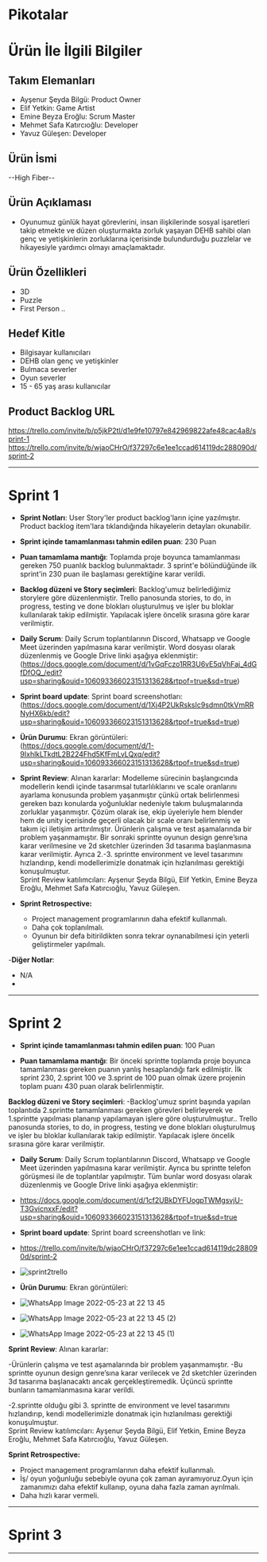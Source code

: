 # **Pikotalar**



# Ürün İle İlgili Bilgiler

## Takım Elemanları

- Ayşenur Şeyda Bilgü: Product Owner
- Elif Yetkin: Game Artist
- Emine Beyza Eroğlu: Scrum Master
- Mehmet Safa Katırcıoğlu: Developer
- Yavuz Güleşen: Developer

## Ürün İsmi

--High Fiber--

## Ürün Açıklaması

- Oyunumuz günlük hayat görevlerini, insan ilişkilerinde sosyal işaretleri takip etmekte ve düzen oluşturmakta zorluk yaşayan DEHB sahibi olan genç ve yetişkinlerin zorluklarına içerisinde bulundurduğu puzzlelar ve hikayesiyle yardımcı olmayı amaçlamaktadır.

## Ürün Özellikleri

- 3D
- Puzzle
- First Person *..*

## Hedef Kitle

- Bilgisayar kullanıcıları
- DEHB olan genç ve yetişkinler
- Bulmaca severler
- Oyun severler
- 15 - 65 yaş arası kullanıcılar

## Product Backlog URL
https://trello.com/invite/b/p5jkP2tl/d1e9fe10797e842969822afe48cac4a8/sprint-1
https://trello.com/invite/b/wjaoCHrO/f37297c6e1ee1ccad614119dc288090d/sprint-2

---

# Sprint 1

- **Sprint Notları**: User Story'ler product backlog'ların içine yazılmıştır. Product backlog item'lara tıklandığında hikayelerin detayları okunabilir.

- **Sprint içinde tamamlanması tahmin edilen puan**: 230 Puan

- **Puan tamamlama mantığı**: Toplamda proje boyunca tamamlanması gereken 750 puanlık backlog bulunmaktadır. 3 sprint'e bölündüğünde ilk sprint'in 230 puan ile başlaması gerektiğine karar verildi.

- **Backlog düzeni ve Story seçimleri**: Backlog'umuz belirlediğimiz storylere göre düzenlenmiştir. Trello panosunda stories, to do, in progress, testing ve done blokları oluşturulmuş ve işler bu bloklar kullanılarak takip edilmiştir. Yapılacak işlere öncelik sırasına göre karar verilmiştir.

- **Daily Scrum**: Daily Scrum toplantılarının Discord, Whatsapp ve Google Meet üzerinden yapılmasına karar verilmiştir. Word dosyası olarak düzenlenmiş ve Google Drive linki aşağıya eklenmiştir: 
(https://docs.google.com/document/d/1vGqFczo1RR3U6vE5qVhFaj_4dGfDfOQ_/edit?usp=sharing&ouid=106093366023151313628&rtpof=true&sd=true)

- **Sprint board update**: Sprint board screenshotları: 
(https://docs.google.com/document/d/1Xj4P2UkRsksIc9sdmn0tkVmRRNyHX6kb/edit?usp=sharing&ouid=106093366023151313628&rtpof=true&sd=true)

- **Ürün Durumu**: Ekran görüntüleri:
(https://docs.google.com/document/d/1-9IxhlkLTkdtL2B224Fhd5KfFmLvLQxq/edit?usp=sharing&ouid=106093366023151313628&rtpof=true&sd=true)
- **Sprint Review**: 
Alınan kararlar: 
   Modelleme sürecinin başlangıcında modellerin kendi içinde tasarımsal tutarlılıklarını ve scale oranlarını ayarlama konusunda problem yaşanmıştır çünkü ortak belirlenmesi gereken bazı konularda yoğunluklar nedeniyle takım buluşmalarında zorluklar yaşanmıştır. Çözüm olarak ise, ekip üyeleriyle hem blender hem de unity içerisinde geçerli olacak bir scale oranı belirlenmiş ve takım içi iletişim arttırılmıştır. 
   Ürünlerin çalışma ve test aşamalarında bir problem yaşanmamıştır. Bir sonraki sprintte oyunun design genre’sına karar verilmesine ve 2d sketchler üzerinden 3d tasarıma başlanmasına karar verilmiştir.
   Ayrıca 2.-3. sprintte environment ve level tasarımını hızlandırıp, kendi modellerimizle donatmak için hızlanılması gerektiği konuşulmuştur.    
   Sprint Review katılımcıları: Ayşenur Şeyda Bilgü, Elif Yetkin, Emine Beyza Eroğlu, Mehmet Safa Katırcıoğlu, Yavuz Güleşen.

- **Sprint Retrospective:**
  - Project management programlarının daha efektif kullanmalı.
  - Daha çok toplanılmalı.
  - Oyunun bir defa bitirildikten sonra tekrar oynanabilmesi için yeterli geliştirmeler yapılmalı.

-**Diğer Notlar**:
- N/A
- 

---

# Sprint 2
- **Sprint içinde tamamlanması tahmin edilen puan**: 100 Puan

- **Puan tamamlama mantığı**: Bir önceki sprintte toplamda proje boyunca tamamlanması gereken puanın yanlış hesaplandığı fark edilmiştir. İlk sprint 230, 2.sprint 100 ve 3.sprint de 100 puan olmak üzere projenin toplam puanı 430 puan olarak belirlenmiştir.

**Backlog düzeni ve Story seçimleri**: 
-Backlog'umuz sprint başında yapılan toplantıda 2.sprintte tamamlanması gereken görevleri belirleyerek ve 1.sprintte yapılması plananıp yapılamayan işlere göre oluşturulmuştur.. Trello panosunda stories, to do, in progress, testing ve done blokları oluşturulmuş ve işler bu bloklar kullanılarak takip edilmiştir. Yapılacak işlere öncelik sırasına göre karar verilmiştir.

- **Daily Scrum**: Daily Scrum toplantılarının Discord, Whatsapp ve Google Meet üzerinden yapılmasına karar verilmiştir. Ayrıca bu sprintte telefon görüşmesi ile de toplantılar yapılmıştır. Tüm bunlar word dosyası olarak düzenlenmiş ve Google Drive linki aşağıya eklenmiştir: 
- https://docs.google.com/document/d/1cf2UBkDYFUogpTWMgsvjU-T3GvicnxxF/edit?usp=sharing&ouid=106093366023151313628&rtpof=true&sd=true

- **Sprint board update**: Sprint board screenshotları ve link:
- https://trello.com/invite/b/wjaoCHrO/f37297c6e1ee1ccad614119dc288090d/sprint-2
- ![sprint2trello](https://user-images.githubusercontent.com/103963591/169894132-61f88b5b-c09f-4efc-a124-ac0b17c92b8b.png)  


- **Ürün Durumu**: Ekran görüntüleri:
- ![WhatsApp Image 2022-05-23 at 22 13 45](https://user-images.githubusercontent.com/103963591/169892743-91be8d76-f2af-4728-958c-2454264cd9ed.jpeg)
- ![WhatsApp Image 2022-05-23 at 22 13 45 (2)](https://user-images.githubusercontent.com/103963591/169893100-1eaa4884-376f-4c67-bf35-dca0041faf1e.jpeg)
- ![WhatsApp Image 2022-05-23 at 22 13 45 (1)](https://user-images.githubusercontent.com/103963591/169893128-71267431-7546-45fb-a487-66cb8e98009d.jpeg)



**Sprint Review**: 
Alınan kararlar:  

   -Ürünlerin çalışma ve test aşamalarında bir problem yaşanmamıştır. 
   -Bu sprintte oyunun design genre’sına karar verilecek ve 2d sketchler üzerinden 3d tasarıma başlanacaktı ancak gerçekleştiremedik. Üçüncü sprintte bunların tamamlanmasına karar verildi.
   
   -2.sprintte olduğu gibi 3. sprintte de environment ve level tasarımını hızlandırıp, kendi modellerimizle donatmak için hızlanılması gerektiği konuşulmuştur.    
   Sprint Review katılımcıları: Ayşenur Şeyda Bilgü, Elif Yetkin, Emine Beyza Eroğlu, Mehmet Safa Katırcıoğlu, Yavuz Güleşen.
   
 **Sprint Retrospective:**

  - Project management programlarının daha efektif kullanmalı.
  - İş/ oyun yoğunluğu sebebiyle oyuna çok zaman ayıramıyoruz.Oyun için zamanımızı daha efektif kullanıp, oyuna daha fazla zaman ayrılmalı.
  - Daha hızlı karar vermeli.


---

# Sprint 3

---

